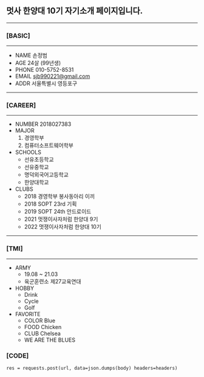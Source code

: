 ## 멋사 한양대 10기 자기소개 페이지입니다.
-------------------------------------------

### [BASIC]
-------------------------------------------
+ NAME 손정범
+ AGE 24살 (99년생)
+ PHONE 010-5752-8531
+ EMAIL sjb990221@gmail.com
+ ADDR 서울특별시 영등포구
-------------------------------------------

### [CAREER]
-------------------------------------------
+ NUMBER 2018027383
+ MAJOR
    1. 경영학부
    2. 컴퓨터소프트웨어학부
+ SCHOOLS
    + 선유초등학교
    + 선유중학교
    + 명덕외국어고등학교
    + 한양대학교
+ CLUBS
    + 2018 경영학부 봉사동아리 이끼
    + 2018 SOPT 23rd 기획
    + 2019 SOPT 24th 안드로이드
    + 2021 멋쟁이사자처럼 한양대 9기
    + 2022 멋쟁이사자처럼 한양대 10기
-------------------------------------------

### [TMI]
-------------------------------------------
+ ARMY
    + 19.08 ~ 21.03
    + 육군훈련소 제27교육연대
+ HOBBY
    + Drink
    + Cycle
    + Golf
+ FAVORITE
    + COLOR Blue
    + FOOD Chicken
    + CLUB Chelsea 
    + WE ARE THE BLUES

### [CODE]

    res = requests.post(url, data=json.dumps(body) headers=headers)
